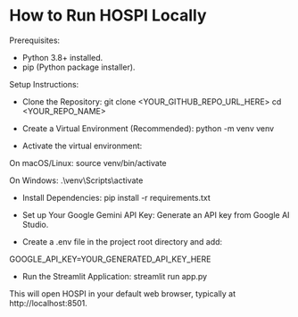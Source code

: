 # How to Run HOSPI Locally

Prerequisites:

- Python 3.8+ installed.
- pip (Python package installer).

Setup Instructions:

- Clone the Repository:
git clone <YOUR_GITHUB_REPO_URL_HERE>
cd <YOUR_REPO_NAME>


- Create a Virtual Environment (Recommended): 
python -m venv venv

- Activate the virtual environment:

On macOS/Linux: source venv/bin/activate

On Windows: .\venv\Scripts\activate

- Install Dependencies:
pip install -r requirements.txt

- Set up Your Google Gemini API Key:
Generate an API key from Google AI Studio.

- Create a .env file in the project root directory and add:

GOOGLE_API_KEY=YOUR_GENERATED_API_KEY_HERE

- Run the Streamlit Application:
streamlit run app.py

This will open HOSPI in your default web browser, typically at http://localhost:8501.

